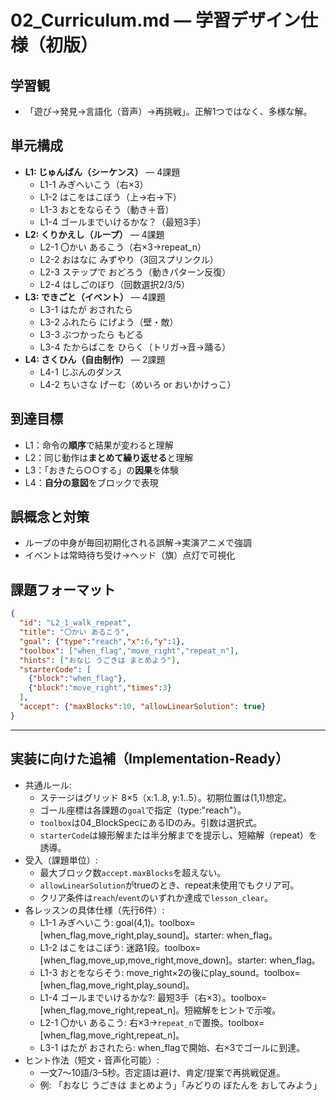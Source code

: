 # 02_Curriculum.md — 学習デザイン仕様（初版）

## 学習観
- 「遊び→発見→言語化（音声）→再挑戦」。正解1つではなく、多様な解。

## 単元構成
- **L1: じゅんばん（シーケンス）** — 4課題
  - L1-1 みぎへいこう（右×3）
  - L1-2 はこをはこぼう（上→右→下）
  - L1-3 おとをならそう（動き＋音）
  - L1-4 ゴールまでいけるかな？（最短3手）
- **L2: くりかえし（ループ）** — 4課題
  - L2-1 〇かい あるこう（右×3→repeat_n）
  - L2-2 おはなに みずやり（3回スプリンクル）
  - L2-3 ステップで おどろう（動きパターン反復）
  - L2-4 はしごのぼり（回数選択2/3/5）
- **L3: できごと（イベント）** — 4課題
  - L3-1 はたが おされたら
  - L3-2 ふれたら にげよう（壁・敵）
  - L3-3 ぶつかったら もどる
  - L3-4 たからばこを ひらく（トリガ→音→踊る）
- **L4: さくひん（自由制作）** — 2課題
  - L4-1 じぶんのダンス
  - L4-2 ちいさな げーむ（めいろ or おいかけっこ）

## 到達目標
- L1：命令の**順序**で結果が変わると理解
- L2：同じ動作は**まとめて繰り返せる**と理解
- L3：「おきたら○○する」の**因果**を体験
- L4：**自分の意図**をブロックで表現

## 誤概念と対策
- ループの中身が毎回初期化される誤解→実演アニメで強調
- イベントは常時待ち受け→ヘッド（旗）点灯で可視化

## 課題フォーマット
```json
{
  "id": "L2_1_walk_repeat",
  "title": "〇かい あるこう",
  "goal": {"type":"reach","x":6,"y":1},
  "toolbox": ["when_flag","move_right","repeat_n"],
  "hints": ["おなじ うごきは まとめよう"],
  "starterCode": [
    {"block":"when_flag"},
    {"block":"move_right","times":3}
  ],
  "accept": {"maxBlocks":10, "allowLinearSolution": true}
}
```

---

## 実装に向けた追補（Implementation-Ready）

- 共通ルール:
  - ステージはグリッド 8×5（x:1..8, y:1..5）。初期位置は(1,1)想定。
  - ゴール座標は各課題の`goal`で指定（type:"reach"）。
  - `toolbox`は04_BlockSpecにあるIDのみ。引数は選択式。
  - `starterCode`は線形解または半分解までを提示し、短縮解（repeat）を誘導。
- 受入（課題単位）:
  - 最大ブロック数`accept.maxBlocks`を超えない。
  - `allowLinearSolution`がtrueのとき、repeat未使用でもクリア可。
  - クリア条件は`reach`/`event`のいずれか達成で`lesson_clear`。
- 各レッスンの具体仕様（先行6件）:
  - L1-1 みぎへいこう: goal(4,1)。toolbox=[when_flag,move_right,play_sound]。starter: when_flag。
  - L1-2 はこをはこぼう: 迷路1段。toolbox=[when_flag,move_up,move_right,move_down]。starter: when_flag。
  - L1-3 おとをならそう: move_right×2の後にplay_sound。toolbox=[when_flag,move_right,play_sound]。
  - L1-4 ゴールまでいけるかな?: 最短3手（右×3）。toolbox=[when_flag,move_right,repeat_n]。短縮解をヒントで示唆。
  - L2-1 〇かい あるこう: 右×3→`repeat_n`で置換。toolbox=[when_flag,move_right,repeat_n]。
  - L3-1 はたが おされたら: when_flagで開始、右×3でゴールに到達。
- ヒント作法（短文・音声化可能）:
  - 一文7〜10語/3–5秒。否定語は避け、肯定/提案で再挑戦促進。
  - 例: 「おなじ うごきは まとめよう」「みどりの ぼたんを おしてみよう」
